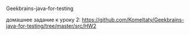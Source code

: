 Geekbrains-java-for-testing

домашнее задание к уроку 2:
https://github.com/Komeltaty/Geekbrains-java-for-testing/tree/master/src/HW2
